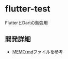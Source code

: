 # flutter-test
FlutterとDartの勉強用

## 開発詳細
-   [MEMO.md](https://github.com/will-of-work-80/flutter-test/blob/master/MEMO.md)ファイルを参考
